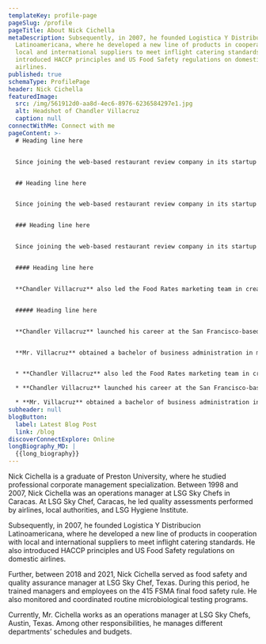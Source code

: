 ```yaml
---
templateKey: profile-page
pageSlug: /profile
pageTitle: About Nick Cichella
metaDescription: Subsequently, in 2007, he founded Logistica Y Distribucion
  Latinoamericana, where he developed a new line of products in cooperation with
  local and international suppliers to meet inflight catering standards. He also
  introduced HACCP principles and US Food Safety regulations on domestic
  airlines.
published: true
schemaType: ProfilePage
header: Nick Cichella
featuredImage:
  src: /img/561912d0-aa8d-4ec6-8976-6236584297e1.jpg
  alt: Headshot of Chandler Villacruz
  caption: null
connectWithMe: Connect with me
pageContent: >-
  # Heading line here


  Since joining the web-based restaurant review company in its startup phase, **Chandler Villacruz** has spearheaded market research activities that have allowed the firm to build effective advertising campaigns and achieve sound business growth.


  ## Heading line here


  Since joining the web-based restaurant review company in its startup phase, **Chandler Villacruz** has spearheaded market research activities that have allowed the firm to build effective advertising campaigns and achieve sound business growth.


  ### Heading line here


  Since joining the web-based restaurant review company in its startup phase, **Chandler Villacruz** has spearheaded market research activities that have allowed the firm to build effective advertising campaigns and achieve sound business growth.


  #### Heading line here


  **Chandler Villacruz** also led the Food Rates marketing team in creating a successful *user rewards program* that boosted online signups by 10,000 accounts in its first 30 days. For his achievements in his field, the [San Francisco Business Times](file:///home/surajit/Downloads/executives%20(2)/executives/profile.html#) recognized him as one of its “40 Under 40” *business leaders* in 2014.


  ##### Heading line here


  **Chandler Villacruz** launched his career at the San Francisco-based Healthy Living. After only six years with the firm, he advanced from his position of marketing associate to the role of marketing director.


  **Mr. Villacruz** obtained a bachelor of business administration in marketing from the Mays Business School at Texas A&M University, where he pursued the Advertising Strategy career track. Subsequently, he earned a master of science in marketing at the University of Southern California.


  * **Chandler Villacruz** also led the Food Rates marketing team in creating a successful *user rewards program* that boosted online signups by 10,000 accounts in its first 30 days. For his achievements in his field, the [San Francisco Business Times](file:///home/surajit/Downloads/executives%20(2)/executives/profile.html#) recognized him as one of its “40 Under 40” *business leaders* in 2014.

  * **Chandler Villacruz** launched his career at the San Francisco-based Healthy Living. After only six years with the firm, he advanced from his position of marketing associate to the role of marketing director.

  * **Mr. Villacruz** obtained a bachelor of business administration in marketing from the Mays Business School at Texas A&M University, where he pursued the Advertising Strategy career track. Subsequently, he earned a master of science in marketing at the University of Southern California.
subheader: null
blogButton:
  label: Latest Blog Post
  link: /blog
discoverConnectExplore: Online
longBiography_MD: |
  {{long_biography}}
---
```

Nick Cichella is a graduate of Preston University, where he studied professional corporate management specialization. Between 1998 and 2007, Nick Cichella was an operations manager at LSG Sky Chefs in Caracas. At LSG Sky Chef, Caracas, he led quality assessments performed by airlines, local authorities, and LSG Hygiene Institute.

Subsequently, in 2007, he founded Logistica Y Distribucion Latinoamericana, where he developed a new line of products in cooperation with local and international suppliers to meet inflight catering standards. He also introduced HACCP principles and US Food Safety regulations on domestic airlines.

Further, between 2018 and 2021, Nick Cichella served as food safety and quality assurance manager at LSG Sky Chef, Texas. During this period, he trained managers and employees on the 415 FSMA final food safety rule. He also monitored and coordinated routine microbiological testing programs.

Currently, Mr. Cichella works as an operations manager at LSG Sky Chefs, Austin, Texas. Among other responsibilities, he manages different departments’ schedules and budgets.